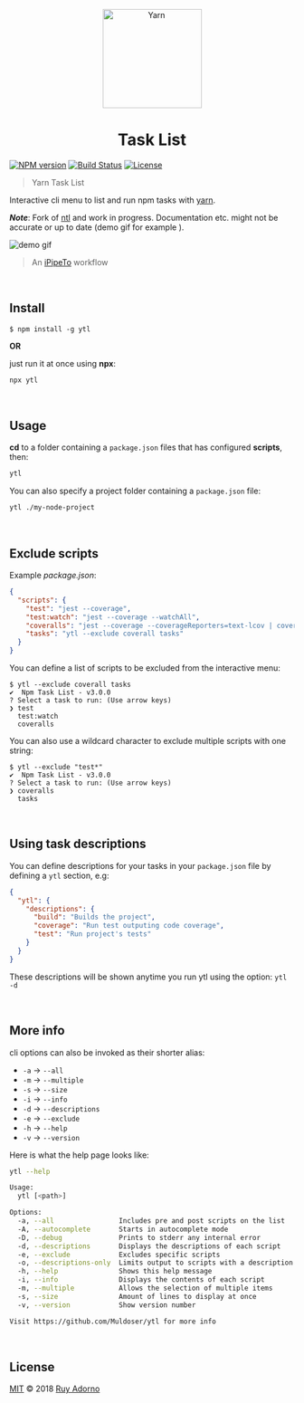 <p align="center">
  <a href="https://yarnpkg.com/" rel="nofollow">
    <img alt="Yarn" src="https://github.com/yarnpkg/assets/raw/master/yarn-kitten-full.png?raw=true" width="175" style="max-width:100%;">
  </a>
	<h1 align="center">Task List</h1>
</p>

[![NPM version](https://badge.fury.io/js/ytl.svg)](https://npmjs.org/package/ytl)
[![Build Status](https://travis-ci.org/ruyadorno/ntl.svg?branch=master)](https://travis-ci.org/Muldoser/ytl)
[![License](http://img.shields.io/badge/license-MIT-blue.svg?style=flat)](https://raw.githubusercontent.com/Muldoser/ytl/master/LICENSE)

> Yarn Task List

Interactive cli menu to list and run npm tasks with [yarn](https://yarnpkg.com/en/).

***Note***: Fork of [ntl](https://github.com/ruyadorno/ntl) and work in progress. Documentation etc. might not be accurate or up to date (demo gif for example ).

![demo gif](http://i.imgur.com/ZjjQ7Vi.gif?1)

> An [iPipeTo](https://github.com/ruyadorno/ipt) workflow

<br />

## Install

```
$ npm install -g ytl
```

**OR**

just run it at once using **npx**:

```sh
npx ytl
```

<br />

## Usage

**cd** to a folder containing a `package.json` files that has configured **scripts**, then:

```sh
ytl
```

You can also specify a project folder containing a `package.json` file:

```sh
ytl ./my-node-project
```

<br />

## Exclude scripts

Example *package.json*:
```json
{
  "scripts": {
    "test": "jest --coverage",
    "test:watch": "jest --coverage --watchAll",
    "coveralls": "jest --coverage --coverageReporters=text-lcov | coveralls",
    "tasks": "ytl --exclude coverall tasks"
  }
}
```

You can define a list of scripts to be excluded from the interactive menu:

```
$ ytl --exclude coverall tasks
✔  Npm Task List - v3.0.0
? Select a task to run: (Use arrow keys)
❯ test
  test:watch
  coveralls
```

You can also use a wildcard character to exclude multiple scripts with one string:

```
$ ytl --exclude "test*"
✔  Npm Task List - v3.0.0
? Select a task to run: (Use arrow keys)
❯ coveralls
  tasks
```

<br />

## Using task descriptions

You can define descriptions for your tasks in your `package.json` file by defining a `ytl` section, e.g:

```json
{
  "ytl": {
    "descriptions": {
      "build": "Builds the project",
      "coverage": "Run test outputing code coverage",
      "test": "Run project's tests"
    }
  }
}
```

These descriptions will be shown anytime you run ytl using the option: `ytl -d`

<br />

## More info

cli options can also be invoked as their shorter alias:

- `-a` -> `--all`
- `-m` -> `--multiple`
- `-s` -> `--size`
- `-i` -> `--info`
- `-d` -> `--descriptions`
- `-e` -> `--exclude`
- `-h` -> `--help`
- `-v` -> `--version`

Here is what the help page looks like:

```sh
ytl --help

Usage:
  ytl [<path>]

Options:
  -a, --all                Includes pre and post scripts on the list   [boolean]
  -A, --autocomplete       Starts in autocomplete mode                 [boolean]
  -D, --debug              Prints to stderr any internal error         [boolean]
  -d, --descriptions       Displays the descriptions of each script    [boolean]
  -e, --exclude            Excludes specific scripts                     [array]
  -o, --descriptions-only  Limits output to scripts with a description [boolean]
  -h, --help               Shows this help message                     [boolean]
  -i, --info               Displays the contents of each script        [boolean]
  -m, --multiple           Allows the selection of multiple items      [boolean]
  -s, --size               Amount of lines to display at once           [number]
  -v, --version            Show version number                         [boolean]

Visit https://github.com/Muldoser/ytl for more info
```

<br />

## License

[MIT](LICENSE) © 2018 [Ruy Adorno](http://ruyadorno.com)

